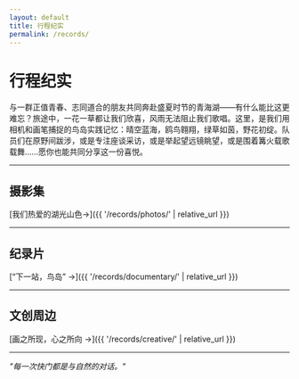 ```yaml
---
layout: default
title: 行程纪实
permalink: /records/
---
```


# 行程纪实

与一群正值青春、志同道合的朋友共同奔赴盛夏时节的青海湖——有什么能比这更难忘？旅途中，一花一草都让我们欣喜，风雨无法阻止我们歌唱。这里，是我们用相机和画笔捕捉的鸟岛实践记忆：晴空蓝海，鸥鸟翱翔，绿草如茵，野花初绽。队员们在原野间跋涉，或是专注座谈采访，或是举起望远镜眺望，或是围着篝火载歌载舞……愿你也能共同分享这一份喜悦。

---

## 摄影集

[我们热爱的湖光山色→]({{ '/records/photos/' | relative_url }})

---

## 纪录片

[“下一站，鸟岛” →]({{ '/records/documentary/' | relative_url }})

---

## 文创周边

[画之所现，心之所向 →]({{ '/records/creative/' | relative_url }})

---

_"每一次快门都是与自然的对话。"_
